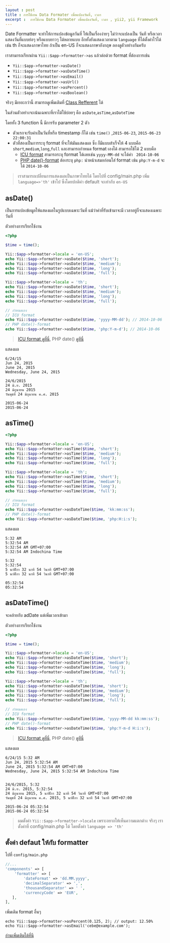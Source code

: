 ```yaml
---
layout : post
title : การใช้งาน Data Formater เพื่อแปลงวันที่, เวลา
excerpt :  การใช้งาน Data Formater เพื่อแปลงวันที่, เวลา , yii2, yii Framework
---
```


Date Formatter  จะทำให้การแปลงข้อมูลวันที่ ให้เป็นเรื่องง่ายๆ ไม่ว่าจะแปลงเป็น วันที หรือเวลา แสดงวันที่แบบย่อๆ หรือแบบยาวๆ  ได้หลายแบบ อีกทั้งยังแสดงเวลาตาม `language` ที่ได้ตั้งค่าไว้ได้ เช่น th ก็จะแสดงภาษาไทย ถ้าเป็น en-US ก็จะแสดงภาษาอังกฤษ ลองดูตัวอย่างกันครับ

เราสามารถเรียกผ่าน `Yii::$app->formatter->as` แล้วต่อด้วย format ที่ต้องการเช่น

- `Yii::$app->formatter->asDate()`
- `Yii::$app->formatter->asDateTime()`
- `Yii::$app->formatter->asEmail()`
- `Yii::$app->formatter->asUrl()`
- `Yii::$app->formatter->asPercent()`
- `Yii::$app->formatter->asBoolean()`

จริงๆ มีเยอะกว่านี้ สามารถดูเพิ่มเติมที่ [Class Refferent](http://www.yiiframework.com/doc-2.0/yii-i18n-formatter.html#asBoolean()-detail) ได้

ในส่วนตัวอย่างจะเน้นเฉพาะที่เราได้ใช้บ่อยๆ คือ `asDate`,`asTime`,`asDateTime`

โดยทั้ง 3 function นี้ มีการรับ parameter 2 ตัว

- ตัวแรกจะรับค่าเป็นวันที่หรือ timestamp ก็ได้ เช่น `time()` ,`2015-06-23`, `2015-06-23 22:00:31`
- ตัวที่สองเป็นการระบุ format ที่จะให้มันแสดงผล ซึ่ง ก็มีแบบสำเร็จให้  4 แบบคือ `short`,`medium`,`long`,`full` และสามารถกำหนด format เองได้ สามารถใช้ได้ 2 แบบคือ  
	- [ICU format](http://userguide.icu-project.org/formatparse/datetime) สามารถระบุ  format ได้เลยเช่น `yyyy-MM-dd` จะได้ค่า ` 2014-10-06`
	- [PHP date()-format](http://php.net/manual/en/function.date.php) ต้องระบุ `php:` นำหน้าเสมอก่อนใส่ format เช่น `php:Y-m-d` จะได้ `2014-10-06`

> เราสามารถเปลี่ยนการแสดงผลเป็นภาษาไทยได้ โดยไปที่ config/main.php เพิ่ม `language=>'th'` เข้าไป ซึ่งโดยปกติค่า default จะเท่ากับ `en-US`

## asDate()
เป็นการแปลงข้อมูลให้แสดงผลในรูปแบบเฉพาะวันที่ แม้ว่าค่าที่รับเข้ามาจะมี เวลาอยู่ก็จะแสดงเฉพาะวันที่


ตัวอย่างการเรียกใช้งาน

```php
<?php

$time = time();

Yii::$app->formatter->locale = 'en-US';
echo Yii::$app->formatter->asDate($time, 'short');
echo Yii::$app->formatter->asDate($time, 'medium');
echo Yii::$app->formatter->asDate($time, 'long');
echo Yii::$app->formatter->asDate($time, 'full');

Yii::$app->formatter->locale = 'th';
echo Yii::$app->formatter->asDate($time, 'short');
echo Yii::$app->formatter->asDate($time, 'medium');
echo Yii::$app->formatter->asDate($time, 'long');
echo Yii::$app->formatter->asDate($time, 'full');

// กำหนดเอง
// ICU format
echo Yii::$app->formatter->asDate($time, 'yyyy-MM-dd'); // 2014-10-06
// PHP date()-format
echo Yii::$app->formatter->asDate($time, 'php:Y-m-d'); // 2014-10-06

```
> [ICU format ดูที่นี่](http://userguide.icu-project.org/formatparse/datetime), PHP date() [ดูทีนี่](http://php.net/manual/en/function.date.php)

แสดงผล

```
6/24/15
Jun 24, 2015
June 24, 2015
Wednesday, June 24, 2015

24/6/2015
24 มิ.ย. 2015
24 มิถุนายน 2015
วันพุธที่ 24 มิถุนายน ค.ศ. 2015

2015-06-24
2015-06-24
```

## asTime()

```php
<?php

Yii::$app->formatter->locale = 'en-US';
echo Yii::$app->formatter->asTime($time, 'short');
echo Yii::$app->formatter->asTime($time, 'medium');
echo Yii::$app->formatter->asTime($time, 'long');
echo Yii::$app->formatter->asTime($time, 'full');

Yii::$app->formatter->locale = 'th';
echo Yii::$app->formatter->asTime($time, 'short');
echo Yii::$app->formatter->asTime($time, 'medium');
echo Yii::$app->formatter->asTime($time, 'long');
echo Yii::$app->formatter->asTime($time, 'full');

// กำหนดเอง
// ICU format
echo Yii::$app->formatter->asDateTime($time, 'kk:mm:ss');
// PHP date()-format
echo Yii::$app->formatter->asDateTime($time, 'php:H:i:s');
```

แสดงผล

```
5:32 AM
5:32:54 AM
5:32:54 AM GMT+07:00
5:32:54 AM Indochina Time

5:32
5:32:54
5 นาฬิกา 32 นาที 54 วินาที GMT+07:00
5 นาฬิกา 32 นาที 54 วินาที GMT+07:00

05:32:54
05:32:54
```

## asDateTime()

จะคล้ายกับ adDate แต่เพิ่มเวลาเข้ามา

ตัวอย่างการเรียกใช้งาน

```php
<?php

$time = time();

Yii::$app->formatter->locale = 'en-US';
echo Yii::$app->formatter->asDateTime($time, 'short');
echo Yii::$app->formatter->asDateTime($time, 'medium');
echo Yii::$app->formatter->asDateTime($time, 'long');
echo Yii::$app->formatter->asDateTime($time, 'full');

Yii::$app->formatter->locale = 'th';
echo Yii::$app->formatter->asDateTime($time, 'short');
echo Yii::$app->formatter->asDateTime($time, 'medium');
echo Yii::$app->formatter->asDateTime($time, 'long');
echo Yii::$app->formatter->asDateTime($time, 'full');

// กำหนดเอง
// ICU format
echo Yii::$app->formatter->asDateTime($time, 'yyyy-MM-dd kk:mm:ss');
// PHP date()-format
echo Yii::$app->formatter->asDateTime($time, 'php:Y-m-d H:i:s');

```
> [ICU format ดูที่นี่](http://userguide.icu-project.org/formatparse/datetime), PHP date() [ดูทีนี่](http://php.net/manual/en/function.date.php)

แสดงผล

```
6/24/15 5:32 AM
Jun 24, 2015 5:32:54 AM
June 24, 2015 5:32:54 AM GMT+07:00
Wednesday, June 24, 2015 5:32:54 AM Indochina Time


24/6/2015, 5:32
24 มิ.ย. 2015, 5:32:54
24 มิถุนายน 2015, 5 นาฬิกา 32 นาที 54 วินาที GMT+07:00
วันพุธที่ 24 มิถุนายน ค.ศ. 2015, 5 นาฬิกา 32 นาที 54 วินาที GMT+07:00

2015-06-24 05:32:54
2015-06-24 05:32:54
```
> ผมตั้งค่า   `Yii::$app->formatter->locale` เพราะอยากให้เห็นความแตกต่าง จริงๆ เราตั้งค่าที่ config/main.php ได้ โดยตั้งค่า `language => 'th'`



## ตั้งค่า defaut ให้กับ formatter

ไปที่ `config/main.php`

```php
//...
'components' => [
    'formatter' => [
        'dateFormat' => 'dd.MM.yyyy',
        'decimalSeparator' => ',',
        'thousandSeparator' => ' ',
        'currencyCode' => 'EUR',
   ],
],
```

เพิ่มเติม format อื่นๆ

```
echo Yii::$app->formatter->asPercent(0.125, 2); // output: 12.50%
echo Yii::$app->formatter->asEmail('cebe@example.com');
```

[อ่านเพิ่มเติมได้ที่นี](http://www.yiiframework.com/doc-2.0/guide-output-formatting.html)
